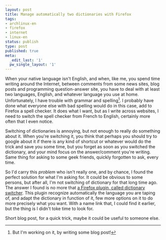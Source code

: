 ```yaml
---
layout: post
title: Manage automatically two dictionaries with Firefox
tags:
- archlinux-en
- firefox
- internet
- linux-en
status: publish
type: post
published: true
meta:
  _edit_last: '1'
  pw_single_layout: '1'
---
```

When your native language isn't English, and when, like me, you spend time
writing around the Internet, between comments from some news sites, blog posts
and programming question-answer site, you have to deal with at least two
languages, English, and whatever language you use at home. Unfortunately, I have
trouble with grammar and spelling[^1]. I probably have done what everyone
else with bad spelling would do in this case, add to Firefox a spell checker.
It does what I want, but as I write across websites, I need to switch the
spell checker from French to English, certainly more often that I even
notice.

Switching of dictionaries is annoying, but not enough to really do something about
it. When you're switching it, you think that perhaps you should try to google about it if there is
any kind of shortcut or whatever would do the trick and save you some time, but you forget as soon as you switched
the dictionary, and your mind focus on the answer/comment you're writing. Same
thing for asking to some geek friends, quickly forgotten to ask, every time.

So I'd carry this *problem* who isn't really one, and by chance, I found the
perfect solution for what I'm asking for. It could be obvious to some persons,
but after all, I'm not switching of dictionary for that long time ago. The
answer I found is no more that [a Firefox plugin, called dictionary
switcher][1]. This plugin recognize automatically the language you are taping of, and adapt the
dictionary in function of it, few more options on it to do more precisely what you want. With a
name link that, I could find it earlier, but the thing is I didn't toke time to
look for.

Short blog post, for a quick trick, maybe it could be useful to someone else.

[1]: https://addons.mozilla.org/fr/firefox/addon/dictionary-switcher/
[^1]: But I'm working on it, by writing some blog post!
